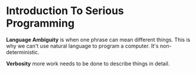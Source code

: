 # Introduction To Serious Programming

**Language Ambiguity** is when one phrase can mean different things. This is why we can't use natural language to program a computer. It's non-deterministic.

**Verbosity** more work needs to be done to describe things in detail.
